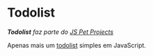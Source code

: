 # Todolist

***Todolist** faz parte do [JS Pet Projects](https://github.com/ricardospalves/js-pet-projects)*

Apenas mais um [todolist](https://ricardospalves.github.io/todolist/) simples em JavaScript.
